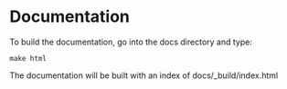 Documentation
=============

To build the documentation, go into the docs directory and type:

    make html

The documentation will be built with an index of docs/_build/index.html
